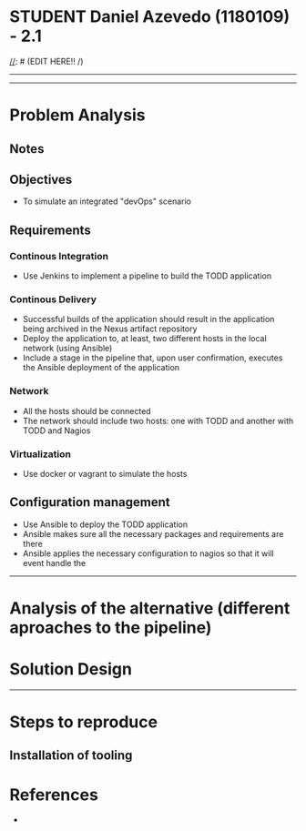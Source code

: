 STUDENT **Daniel Azevedo** (1180109) - 2.1
===============================
[//]: # (EDIT HERE!! /\)

[//]: # (NAGIOS TOOLS)
[//]: # (-------------)
[//]: # (Nagios root path)
[//]: # (/usr/local/nagios/etc/objects)
[//]: # (Check Config)
[//]: # (sudo /usr/local/nagios/bin/nagios -v /usr/local/nagios/etc/nagios.cfg)
[//]: # (Restart Nagios)
[//]: # (sudo systemctl restart nagios)
[//]: # (-------------)

---

[//]: # (optional image here)

---

# Problem Analysis

## Notes

## Objectives

* To simulate an integrated "devOps" scenario

## Requirements

### Continous Integration

* Use Jenkins to implement a pipeline to build the TODD application

### Continous Delivery

* Successful builds of the application should result in the application being archived in the Nexus artifact repository
* Deploy the application to, at least, two different hosts in the local network (using Ansible)
* Include a stage in the pipeline that, upon user confirmation, executes the Ansible deployment of the application

### Network

* All the hosts should be connected
* The network should include two hosts: one with TODD and another with TODD and Nagios

### Virtualization

* Use docker or vagrant to simulate the hosts

## Configuration management

* Use Ansible to deploy the TODD application
* Ansible makes sure all the necessary packages and requirements are there
* Ansible applies the necessary configuration to nagios so that it will event handle the 

---

# Analysis of the alternative (different aproaches to the pipeline)


# Solution Design

---

# Steps to reproduce

## Installation of tooling

# References


* 